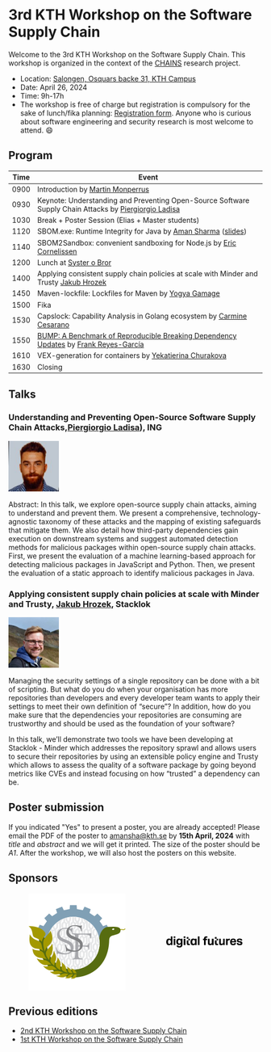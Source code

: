 <meta name="og:description" content="KTH hosts the 3rd CHAINS workshop where we have conversations about super cool research on software supply chain security and reliability. Check out our link to know more!">
<meta property="og:url" content="https://chains.proj.kth.se/software-supply-chain-workshop-3">
<meta property="og:image" content="https://avatars.githubusercontent.com/u/104410944?s=200&v=4">

# 3rd KTH Workshop on the Software Supply Chain

Welcome to the 3rd KTH Workshop on the Software Supply Chain.
This workshop is organized in the context of the [CHAINS](https://chains.proj.kth.se/) research project.


* Location: [Salongen, Osquars backe 31, KTH Campus](https://www.kth.se/places/room/id/2ce773d5-3190-4588-8618-27ea2822000b)
* Date: April 26, 2024
* Time: 9h-17h
* The workshop is free of charge but registration is compulsory for the sake of lunch/fika planning: [Registration form](https://www.kth.se/form/65df0be2785f1239a4a89fee).
Anyone who is curious about software engineering and security research is most welcome to attend. 😄 

## Program

| Time | Event |
|------|-------|
| 0900 | Introduction by [Martin Monperrus](https://www.monperrus.net/martin/) |
| 0930 | Keynote: Understanding and Preventing Open-Source Software Supply Chain Attacks by [Piergiorgio Ladisa](https://scholar.google.com/citations?hl=it&user=LMHpRBkAAAAJ) |
| 1030 | Break + Poster Session (Elias + Master students) |
| 1120 | SBOM.exe: Runtime Integrity for Java by [Aman Sharma](https://algomaster99.github.io/) ([slides](https://algomaster99.github.io/talks/3rd-chains-workshop/slides.pdf)) |
| 1140 | SBOM2Sandbox: convenient sandboxing for Node.js by [Eric Cornelissen](https://ericcornelissen.dev/) |
| 1200 | Lunch at [Syster o Bror](https://systerobror.se/) |
| 1400 | Applying consistent supply chain policies at scale with Minder and Trusty [Jakub Hrozek](https://www.linkedin.com/in/jhrozek/?originalSubdomain=se) |
| 1450 | Maven-lockfile: Lockfiles for Maven by [Yogya Gamage](https://www.kth.se/profile/yogya)|
| 1500 | Fika |
| 1530 | Capslock: Capability Analysis in Golang ecosystem by [Carmine Cesarano](https://carminecesarano.github.io/) |
| 1550 | [BUMP: A Benchmark of Reproducible Breaking Dependency Updates](https://arxiv.org/abs/2401.09906) by [Frank Reyes-García](https://www.kth.se/profile/frankrg) |
| 1610 | VEX-generation for containers by [Yekatierina Churakova](https://www.kth.se/profile/yekchu?l=en) |
| 1630 | Closing |

## Talks

### Understanding and Preventing Open-Source Software Supply Chain Attacks,[Piergiorgio Ladisa](https://scholar.google.com/citations?hl=it&user=LMHpRBkAAAAJ)), ING

<img src="workshop_3_assets/piergiorgio_ladisa.jpeg" alt="Piergiorgio Ladisa" width=100px />

Abstract: In this talk, we explore open-source supply chain attacks, aiming to understand and prevent them. We present a comprehensive, technology-agnostic taxonomy of these attacks and the mapping of existing safeguards that mitigate them. We also detail how third-party dependencies gain execution on downstream systems and suggest automated detection methods for malicious packages within open-source supply chain attacks. First, we present the evaluation of a machine learning-based approach for detecting malicious packages in JavaScript and Python. Then, we present the evaluation of a static approach to identify malicious packages in Java.

### Applying consistent supply chain policies at scale with Minder and Trusty, [Jakub Hrozek](https://www.linkedin.com/in/jhrozek/?originalSubdomain=se), Stacklok

<img src="workshop_3_assets/jakub_hrozek.jpeg" alt="Jakub Hrozek" width=100px />

Managing the security settings of a single repository can be done with a bit of scripting. But what do you do when your organisation has more repositories than developers and every developer team wants to apply their settings to meet their own definition of “secure”? In addition, how do you make sure that the dependencies your repositories are consuming are trustworthy and should be used as the foundation of your software?

In this talk, we’ll demonstrate two tools we have been developing at Stacklok - Minder which addresses the repository sprawl and allows users to secure their repositories by using an extensible policy engine and Trusty which allows to assess the quality of a software package by going beyond metrics like CVEs and instead focusing on how “trusted” a dependency can be.

## Poster submission

If you indicated "Yes" to present a poster, you are already accepted!
Please email the PDF of the poster to amansha@kth.se by **15th April, 2024** with *title* and *abstract* and we will get it printed.
The size of the poster should be *A1*.
After the workshop, we will also host the posters on this website.

## Sponsors

<div style="display: flex; justify-content: center;">
<img src="workshop_3_assets/ssf_logo.svg" alt="Imagen 2" style="width: 200; margin: auto;"/>
  <img src="workshop_3_assets/df_logo.png" alt="Imagen 1" style="max-width: 30%; margin: auto;"/> 
</div>

## Previous editions

- [2nd KTH Workshop on the Software Supply Chain](/software-supply-chain-workshop-2.md)
- [1st KTH Workshop on the Software Supply Chain](/software-suppply-chain-workshop-1.md)
